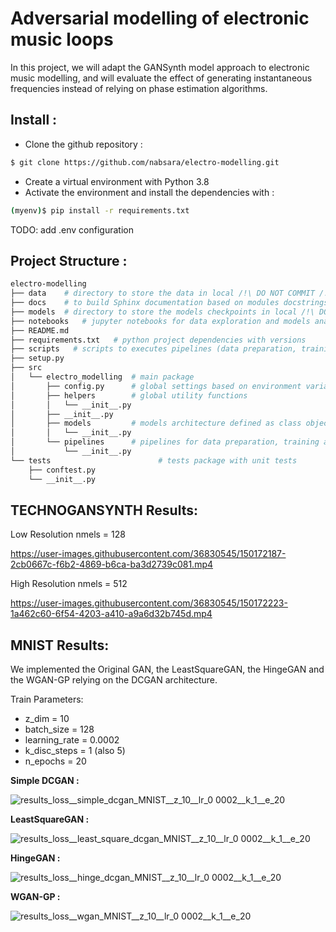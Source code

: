 Adversarial modelling of electronic music loops
=================================================

In this project, we will adapt the GANSynth model approach to electronic music modelling, and will evaluate the effect of generating instantaneous frequencies instead
of relying on phase estimation algorithms.

## Install :

- Clone the github repository :
```bash
$ git clone https://github.com/nabsara/electro-modelling.git
```
- Create a virtual environment with Python 3.8
- Activate the environment and install the dependencies with :
```bash
(myenv)$ pip install -r requirements.txt
```

TODO: add .env configuration


## Project Structure :

```bash 
electro-modelling
├── data    # directory to store the data in local /!\ DO NOT COMMIT /!\
├── docs    # to build Sphinx documentation based on modules docstrings
├── models  # directory to store the models checkpoints in local /!\ DO NOT COMMIT /!\
├── notebooks   # jupyter notebooks for data exploration and models analysis
├── README.md
├── requirements.txt   # python project dependencies with versions
├── scripts   # scripts to executes pipelines (data preparation, training, evaluation) 
├── setup.py
├── src
│   └── electro_modelling  # main package
│       ├── config.py      # global settings based on environment variables
│       ├── helpers        # global utility functions
│       │   └── __init__.py
│       ├── __init__.py
│       ├── models         # models architecture defined as class objects
│       │   └── __init__.py
│       └── pipelines      # pipelines for data preparation, training and evaluation for a given model
│           └── __init__.py
└── tests                        # tests package with unit tests
    ├── conftest.py
    └── __init__.py

```

## TECHNOGANSYNTH Results:

Low Resolution nmels = 128

https://user-images.githubusercontent.com/36830545/150172187-2cb0667c-f6b2-4869-b6ca-ba3d2739c081.mp4



High Resolution nmels = 512

https://user-images.githubusercontent.com/36830545/150172223-1a462c60-6f54-4203-a410-a9a6d32b745d.mp4




## MNIST Results:

We implemented the Original GAN, the LeastSquareGAN, the HingeGAN and the WGAN-GP relying on the DCGAN architecture.

Train Parameters:
- z_dim = 10
- batch_size = 128
- learning_rate = 0.0002
- k_disc_steps = 1 (also 5)
- n_epochs = 20

**Simple DCGAN :** 

![results_loss__simple_dcgan_MNIST__z_10__lr_0 0002__k_1__e_20](https://user-images.githubusercontent.com/36830545/150169565-65fa9bd0-f12d-42a2-937f-01c80ae920e8.gif)

**LeastSquareGAN :**

![results_loss__least_square_dcgan_MNIST__z_10__lr_0 0002__k_1__e_20](https://user-images.githubusercontent.com/36830545/150170195-8c88b2dd-efe5-4333-9d0f-e9b9afde3706.gif)

**HingeGAN :**

![results_loss__hinge_dcgan_MNIST__z_10__lr_0 0002__k_1__e_20](https://user-images.githubusercontent.com/36830545/150170306-2dbae546-b495-401d-b0f6-e62c5527a798.gif)



**WGAN-GP :**

![results_loss__wgan_MNIST__z_10__lr_0 0002__k_1__e_20](https://user-images.githubusercontent.com/36830545/150170290-58a3fd7f-8643-4535-832d-2f5eae9b7f35.gif)



